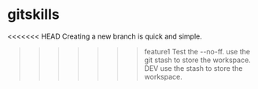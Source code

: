 # gitskills
<<<<<<< HEAD
Creating a new branch is quick and simple.
>>>>>>> feature1
Test the --no-ff.
use the git stash to store the workspace.
DEV use the stash to store the workspace.
